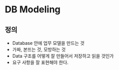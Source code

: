 # DB Modeling
## 정의
- Database 안에 업무 모델을 만드는 것
- 가짜, 본뜨는 것, 모방하는 것
- Data 구조를 어떻게 잘 만들어서 저장하고 읽을 것인가
- 요구 사항을 잘 표현해야 한다.